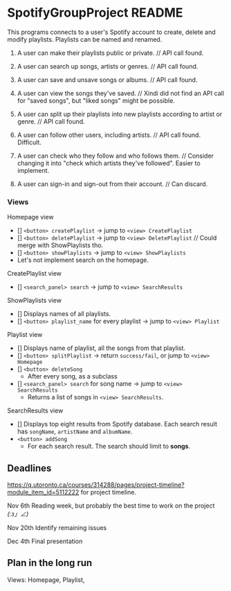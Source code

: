 # SpotifyGroupProject README
This programs connects to a user's Spotify account to create, delete and modify playlists.
Playlists can be named and renamed.

1. A user can make their playlists public or private. // API call found.

2. A user can search up songs, artists or genres. // API call found.

3. A user can save and unsave songs or albums. // API call found.

4. A user can view the songs they've saved.  // Xindi did not find an API call for "saved songs", but "liked songs" might be possible.

5. A user can split up their playlists into new playlists according to artist or genre. // API call found.

6. A user can follow other users, including artists. // API call found. Difficult.

7. A user can check who they follow and who follows them. // Consider changing it into "check which artists they've followed". Easier to implement.

8. A user can sign-in and sign-out from their account. // Can discard.

### Views
Homepage view
- [] `<button> createPlaylist` -> jump to `<view> CreatePlaylist`
- [] `<button> deletePlaylist` -> jump to `<view> DeletePlaylist` // Could merge with ShowPlaylists tho.
- [] `<button> showPlaylists` -> jump to `<view> ShowPlaylists`
- Let's not implement search on the homepage.

CreatePlaylist view
- [] `<search_panel> search` -> jump to `<view> SearchResults`

ShowPlaylists view
- [] Displays names of all playlists.
- [] `<button> playlist_name` for every playlist -> jump to `<view> Playlist`

Playlist view
- [] Displays name of playlist, all the songs from that playlist.
- [] `<button> splitPlaylist` -> return `success/fail`, or jump to `<view> Homepage`
- [] `<button> deleteSong`
  - After every song, as a subclass
- [] `<search_panel> search` for song name -> jump to `<view> SearchResults`
  - Returns a list of songs in `<view> SearchResults`.

SearchResults view
- [] Displays top eight results from Spotify database. Each search result has `songName`, `artistName` and `albumName`.
- `<button> addSong`
  -  For each search result. The search should limit to **songs**.

## Deadlines
https://q.utoronto.ca/courses/314288/pages/project-timeline?module_item_id=5112222 for project timeline.

Nov 6th Reading week, but probably the best time to work on the project _(:з」∠)_

Nov 20th Identify remaining issues

Dec 4th Final presentation

## Plan in the long run
Views: Homepage, Playlist, 
